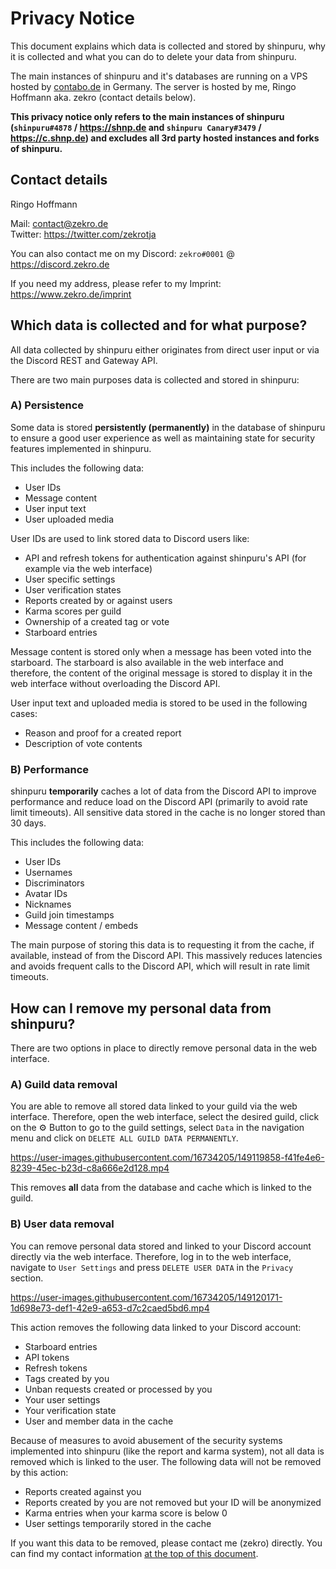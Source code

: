 # Privacy Notice

This document explains which data is collected and stored by shinpuru, why it is collected and what you can do to delete your data from shinpuru.

The main instances of shinpuru and it's databases are running on a VPS hosted by [contabo.de](https://contabo.de/) in Germany. The server is hosted by me, Ringo Hoffmann aka. zekro (contact details below). 

**This privacy notice only refers to the main instances of shinpuru (`shinpuru#4878` / https://shnp.de and `shinpuru Canary#3479` / https://c.shnp.de) and excludes all 3rd party hosted instances and forks of shinpuru.**

## Contact details

Ringo Hoffmann

Mail: contact@zekro.de  
Twitter: https://twitter.com/zekrotja

You can also contact me on my Discord: `zekro#0001` @ https://discord.zekro.de

If you need my address, please refer to my Imprint: https://www.zekro.de/imprint

## Which data is collected and for what purpose?

All data collected by shinpuru either originates from direct user input or via the Discord REST and Gateway API. 

There are two main purposes data is collected and stored in shinpuru:

### A) Persistence

Some data is stored **persistently (permanently)** in the database of shinpuru to ensure a good user experience as well as maintaining state for security features implemented in shinpuru.

This includes the following data:
- User IDs
- Message content
- User input text
- User uploaded media

User IDs are used to link stored data to Discord users like:
- API and refresh tokens for authentication against shinpuru's API (for example via the web interface)
- User specific settings
- User verification states
- Reports created by or against users
- Karma scores per guild
- Ownership of a created tag or vote
- Starboard entries

Message content is stored only when a message has been voted into the starboard. The starboard is also available in the web interface and therefore, the content of the original message is stored to display it in the web interface without overloading the Discord API.

User input text and uploaded media is stored to be used in the following cases:
- Reason and proof for a created report
- Description of vote contents

### B) Performance

shinpuru **temporarily** caches a lot of data from the Discord API to improve performance and reduce load on the Discord API (primarily to avoid rate limit timeouts). All sensitive data stored in the cache is no longer stored than 30 days.

This includes the following data:
- User IDs
- Usernames
- Discriminators
- Avatar IDs
- Nicknames
- Guild join timestamps
- Message content / embeds

The main purpose of storing this data is to requesting it from the cache, if available, instead of from the Discord API. This massively reduces latencies and avoids frequent calls to the Discord API, which will result in rate limit timeouts.

## How can I remove my personal data from shinpuru?

There are two options in place to directly remove personal data in the web interface.

### A) Guild data removal

You are able to remove all stored data linked to your guild via the web interface. Therefore, open the web interface, select the desired guild, click on the ⚙️ Button to go to the guild settings, select `Data` in the navigation menu and click on `DELETE ALL GUILD DATA PERMANENTLY`.

https://user-images.githubusercontent.com/16734205/149119858-f41fe4e6-8239-45ec-b23d-c8a666e2d128.mp4

This removes **all** data from the database and cache which is linked to the guild.

### B) User data removal

You can remove personal data stored and linked to your Discord account directly via the web interface. Therefore, log in to the web interface, navigate to `User Settings` and press `DELETE USER DATA` in the `Privacy` section.

https://user-images.githubusercontent.com/16734205/149120171-1d698e73-def1-42e9-a653-d7c2caed5bd6.mp4

This action removes the following data linked to your Discord account:
- Starboard entries 
- API tokens
- Refresh tokens
- Tags created by you
- Unban requests created or processed by you
- Your user settings
- Your verification state
- User and member data in the cache

Because of measures to avoid abusement of the security systems implemented into shinpuru (like the report and karma system), not all data is removed which is linked to the user. The following data will not be removed by this action:
- Reports created against you
- Reports created by you are not removed but your ID will be anonymized
- Karma entries when your karma score is below 0
- User settings temporarily stored in the cache

If you want this data to be removed, please contact me (zekro) directly. You can find my contact information [at the top of this document](#contact-details).